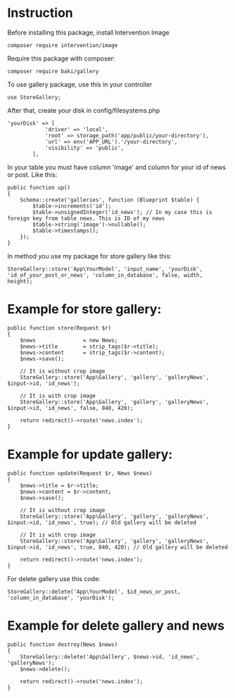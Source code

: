 # Instruction
Before installing this package, install Intervention Image
```
composer require intervention/image
```
Require this package with composer:
```
composer require baki/gallery
```
To use gallery package, use this in your controller
```
use StoreGallery;
```
After that, create your disk in config/filesystems.php
```
'yourDisk' => [
            'driver' => 'local',
            'root' => storage_path('app/public/your-directory'),
            'url' => env('APP_URL').'/your-directory',
            'visibility' => 'public',
        ],
```
In your table you must have column 'image' and column for your id of news or post.
Like this:
```
public function up()
{
    Schema::create('galleries', function (Blueprint $table) {
        $table->increments('id');
        $table->unsignedInteger('id_news'); // In my case this is foreign key from table news. This is ID of my news
        $table->string('image')->nullable();
        $table->timestamps();
    });
}
```
In method you use my package for store gallery like this:
```
StoreGallery::store('App\YourModel', 'input_name', 'yourDisk', 'id_of_your_post_or_news', 'column_in_database', false, width, height);
```
# Example for store gallery:
```
public function store(Request $r)
{
    $news               = new News;
    $news->title        = strip_tags($r->title);
    $news->content      = strip_tags($r->content);
    $news->save();
    
    // It is without crop image
    StoreGallery::store('App\Gallery', 'gallery', 'galleryNews',  $input->id, 'id_news');
    
    // It is with crop image
    StoreGallery::store('App\Gallery', 'gallery', 'galleryNews',  $input->id, 'id_news', false, 840, 420);
    
    return redirect()->route('news.index');
}
```
# Example for update gallery:
```
public function update(Request $r, News $news)
{
    $news->title = $r->title;
    $news->content = $r->content;
    $news->save();
    
    // It is without crop image
    StoreGallery::store('App\Gallery', 'gallery', 'galleryNews',  $input->id, 'id_news', true); // Old gallery will be deleted
    
    // It is with crop image
    StoreGallery::store('App\Gallery', 'gallery', 'galleryNews',  $input->id, 'id_news', true, 840, 420); // Old gallery will be deleted

    return redirect()->route('news.index');
}
```
For delete gallery use this code:
```
StoreGallery::delete('App\YourModel', $id_news_or_post, 'column_in_database', 'yourDisk');
```
# Example for delete gallery and news
```
public function destroy(News $news)
{
    StoreGallery::delete('App\Gallery', $news->id, 'id_news', 'galleryNews');
    $news->delete();

    return redirect()->route('news.index');
}
```

